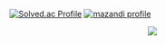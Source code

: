 
[![Solved.ac Profile](http://mazassumnida.wtf/api/generate_badge?boj=sungwon326)](https://solved.ac/sungwon326)
[![mazandi profile](http://mazandi.herokuapp.com/api?handle=sungwon326&theme=dark)](https://www.acmicpc.net/user/sungwon326)
<br/>

<div align="center">
<a href="https://meteorfish.blog"><img src="https://img.shields.io/badge/TISTORY-FF7F00?style=flat-square&logo=tistory&logoColor=white"/></a>
</div>
